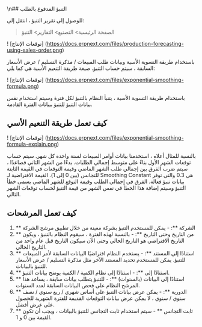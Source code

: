 \n## التنبؤ المدفوع بالطلب

للوصول إلى تقرير التنبؤ ، انتقل إلى:

> الصفحة الرئيسية> التصنيع> التقارير> التنبؤ

! [توقعات الإنتاج] (https://docs.erpnext.com/files/production-forecasting-using-sales-order.png)

باستخدام طريقة التسوية الأسية وبيانات طلب المبيعات / مذكرة التسليم / عرض الأسعار السابقة ، سيتم حساب التنبؤ. صيغة طريقة التنعيم الأسية هي كما يلي:

! [توقعات الإنتاج] (https://docs.erpnext.com/files/exponential-smoothing-formula.png)

باستخدام طريقة التسوية الأسية ، يتنبأ النظام بالتنبؤ لكل فترة وسيتم استخدام نفس بيانات التنبؤ للتنبؤ ببيانات الفترة القادمة.

## كيف تعمل طريقة التنعيم الأسي

! [توقعات الإنتاج] (https://docs.erpnext.com/files/exponential-smoothing-formula-explain.png)

بالنسبة للمثال أعلاه ، استخدمنا بيانات أوامر المبيعات لسنة واحدة كل شهر. سيتم حساب توقعات الشهر الأول بناءً على متوسط ​​إجمالي الطلبات. بدءًا من الشهر الثاني فصاعدًا ، سيتم ضرب الفرق بين إجمالي طلب الشهر الماضي وقيمة التوقعات في القيمة الثابتة للتجانس (بين 0 إلى 1). القيمة الافتراضية لـ Smoothing Constant هي 0.3 والتي توفر بيانات تنبؤ فعالة. الفرق في إجمالي الطلب وقيمة التوقع للشهر الماضي يسمى خطأ التنبؤ وسيتم إضافة هذا الخطأ في نفس الشهر من قيمة التنبؤ لحساب توقعات الشهر التالي.

## كيف تعمل المرشحات

1. ** الشركة **: - يمكن للمستخدم التنبؤ بشركة معينة من خلال تطبيق مرشح الشركة
2. ** من التاريخ وحتى التاريخ **: - بالنسبة لهذه الفترة ، سيقوم النظام بالتنبؤ ، ويكون التاريخ الافتراضي هو التاريخ الحالي وحتى الآن سيكون التاريخ قبل عام واحد من التاريخ الحالي.
3. ** استنادًا إلى المستند **: - يستخدم النظام افتراضيًا البيانات السابقة لأمر المبيعات للتنبؤ. يمكن للمستخدم تحديد المستند الآخر مثل مذكرة التسليم / عرض الأسعار للتنبؤ بالبيانات.
4. ** استنادًا إلى **: - استنادًا إلى نظام الكمية / الكمية يوضح بيانات التنبؤ.
5. ** استنادًا إلى البيانات (بالسنوات) **: - للتنبؤ يتطلب بيانات سابقة ، يساعد هذا المرشح النظام على فحص البيانات السابقة لعدد السنوات.
6. ** الدورية **: - يمكن عرض بيانات التنبؤ على أساس شهري / ربع سنوي / نصف سنوي / سنوي ، لا يمكن عرض بيانات التوقعات القديمة للفترة الشهرية للحصول على عرض أفضل.
7. ** ثابت التجانس ** - سيتم استخدام ثابت التجانس للتنبؤ بالبيانات ، ويجب أن تكون القيمة بين 0 و 1.
